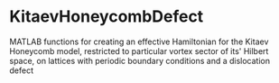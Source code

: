 # KitaevHoneycombDefect
MATLAB functions for creating an effective Hamiltonian for the Kitaev Honeycomb model, restricted to particular vortex sector of its' Hilbert space, on lattices with periodic boundary conditions and a dislocation defect
